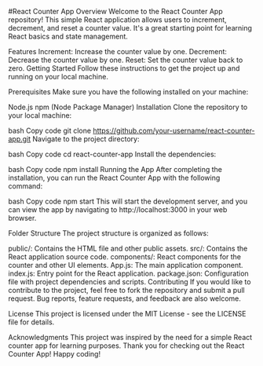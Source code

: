 #React Counter App
Overview
Welcome to the React Counter App repository! This simple React application allows users to increment, decrement, and reset a counter value. It's a great starting point for learning React basics and state management.

Features
Increment: Increase the counter value by one.
Decrement: Decrease the counter value by one.
Reset: Set the counter value back to zero.
Getting Started
Follow these instructions to get the project up and running on your local machine.

Prerequisites
Make sure you have the following installed on your machine:

Node.js
npm (Node Package Manager)
Installation
Clone the repository to your local machine:

bash
Copy code
git clone https://github.com/your-username/react-counter-app.git
Navigate to the project directory:

bash
Copy code
cd react-counter-app
Install the dependencies:

bash
Copy code
npm install
Running the App
After completing the installation, you can run the React Counter App with the following command:

bash
Copy code
npm start
This will start the development server, and you can view the app by navigating to http://localhost:3000 in your web browser.

Folder Structure
The project structure is organized as follows:

public/: Contains the HTML file and other public assets.
src/: Contains the React application source code.
components/: React components for the counter and other UI elements.
App.js: The main application component.
index.js: Entry point for the React application.
package.json: Configuration file with project dependencies and scripts.
Contributing
If you would like to contribute to the project, feel free to fork the repository and submit a pull request. Bug reports, feature requests, and feedback are also welcome.

License
This project is licensed under the MIT License - see the LICENSE file for details.

Acknowledgments
This project was inspired by the need for a simple React counter app for learning purposes.
Thank you for checking out the React Counter App! Happy coding!
